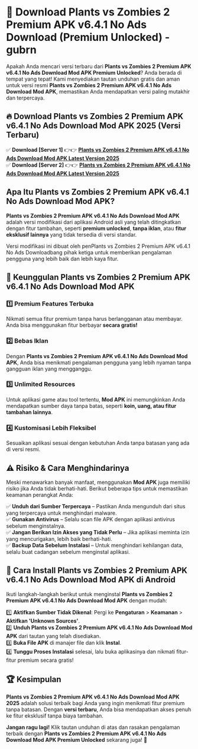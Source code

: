 # 🎯 Download Plants vs Zombies 2 Premium APK v6.4.1 No Ads Download (Premium Unlocked) -  gubrn

Apakah Anda mencari versi terbaru dari **Plants vs Zombies 2 Premium APK v6.4.1 No Ads Download Mod APK Premium Unlocked**? Anda berada di tempat yang tepat! Kami menyediakan tautan unduhan gratis dan aman untuk versi resmi **Plants vs Zombies 2 Premium APK v6.4.1 No Ads Download Mod APK**, memastikan Anda mendapatkan versi paling mutakhir dan terpercaya.

## 🔥 Download Plants vs Zombies 2 Premium APK v6.4.1 No Ads Download Mod APK 2025 (Versi Terbaru)

✅ **Download [Server 1]** 👉👉 [**Plants vs Zombies 2 Premium APK v6.4.1 No Ads Download Mod APK Latest Version 2025**](https://momento.my/?title=Plants_vs_Zombies_2_Premium_APK_v6.4.1_No_Ads_Download)  
✅ **Download [Server 2]** 👉👉 [**Plants vs Zombies 2 Premium APK v6.4.1 No Ads Download Mod APK Latest Version 2025**](https://momento.my/?title=Plants_vs_Zombies_2_Premium_APK_v6.4.1_No_Ads_Download)  

## Apa Itu Plants vs Zombies 2 Premium APK v6.4.1 No Ads Download Mod APK?

**Plants vs Zombies 2 Premium APK v6.4.1 No Ads Download Mod APK** adalah versi modifikasi dari aplikasi Android asli yang telah ditingkatkan dengan fitur tambahan, seperti **premium unlocked**, **tanpa iklan**, atau **fitur eksklusif lainnya** yang tidak tersedia di versi standar.

Versi modifikasi ini dibuat oleh penPlants vs Zombies 2 Premium APK v6.4.1 No Ads Downloadbang pihak ketiga untuk memberikan pengalaman pengguna yang lebih baik dan lebih kaya fitur.

## 🎯 Keunggulan Plants vs Zombies 2 Premium APK v6.4.1 No Ads Download Mod APK

### 1️⃣ Premium Features Terbuka
Nikmati semua fitur premium tanpa harus berlangganan atau membayar. Anda bisa menggunakan fitur berbayar **secara gratis!**

### 2️⃣ Bebas Iklan
Dengan **Plants vs Zombies 2 Premium APK v6.4.1 No Ads Download Mod APK**, Anda bisa menikmati pengalaman pengguna yang lebih nyaman tanpa gangguan iklan yang mengganggu.

### 3️⃣ Unlimited Resources
Untuk aplikasi game atau tool tertentu, **Mod APK** ini memungkinkan Anda mendapatkan sumber daya tanpa batas, seperti **koin, uang, atau fitur tambahan lainnya**.

### 4️⃣ Kustomisasi Lebih Fleksibel
Sesuaikan aplikasi sesuai dengan kebutuhan Anda tanpa batasan yang ada di versi resmi.

## ⚠️ Risiko & Cara Menghindarinya

Meski menawarkan banyak manfaat, menggunakan **Mod APK** juga memiliki risiko jika Anda tidak berhati-hati. Berikut beberapa tips untuk memastikan keamanan perangkat Anda:

✅ **Unduh dari Sumber Terpercaya** – Pastikan Anda mengunduh dari situs yang terpercaya untuk menghindari malware.  
✅ **Gunakan Antivirus** – Selalu scan file APK dengan aplikasi antivirus sebelum menginstalnya.  
✅ **Jangan Berikan Izin Akses yang Tidak Perlu** – Jika aplikasi meminta izin yang mencurigakan, lebih baik berhati-hati.  
✅ **Backup Data Sebelum Instalasi** – Untuk menghindari kehilangan data, selalu buat cadangan sebelum menginstal aplikasi.

## 📌 Cara Install Plants vs Zombies 2 Premium APK v6.4.1 No Ads Download Mod APK di Android

Ikuti langkah-langkah berikut untuk menginstal **Plants vs Zombies 2 Premium APK v6.4.1 No Ads Download Mod APK** dengan mudah:

1️⃣ **Aktifkan Sumber Tidak Dikenal**: Pergi ke **Pengaturan** > **Keamanan** > **Aktifkan 'Unknown Sources'**.  
2️⃣ **Unduh Plants vs Zombies 2 Premium APK v6.4.1 No Ads Download Mod APK** dari tautan yang telah disediakan.  
3️⃣ **Buka File APK** di manajer file dan klik **Instal**.  
4️⃣ **Tunggu Proses Instalasi** selesai, lalu buka aplikasinya dan nikmati fitur-fitur premium secara gratis!

## 🏆 Kesimpulan

**Plants vs Zombies 2 Premium APK v6.4.1 No Ads Download Mod APK 2025** adalah solusi terbaik bagi Anda yang ingin menikmati fitur premium tanpa batasan. Dengan **versi terbaru**, Anda bisa mendapatkan akses penuh ke fitur eksklusif tanpa biaya tambahan.

**Jangan ragu lagi!** Klik tautan unduhan di atas dan rasakan pengalaman terbaik dengan **Plants vs Zombies 2 Premium APK v6.4.1 No Ads Download Mod APK Premium Unlocked** sekarang juga! 🚀
